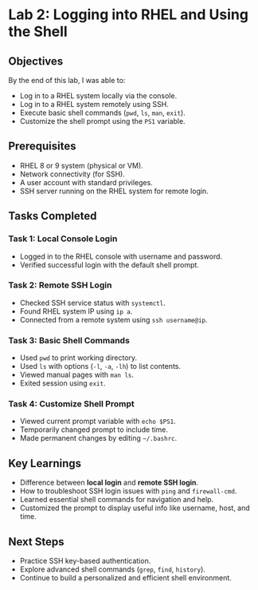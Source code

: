 # Lab 2: Logging into RHEL and Using the Shell

## Objectives
By the end of this lab, I was able to:
- Log in to a RHEL system locally via the console.
- Log in to a RHEL system remotely using SSH.
- Execute basic shell commands (`pwd`, `ls`, `man`, `exit`).
- Customize the shell prompt using the `PS1` variable.

## Prerequisites
- RHEL 8 or 9 system (physical or VM).
- Network connectivity (for SSH).
- A user account with standard privileges.
- SSH server running on the RHEL system for remote login.

## Tasks Completed

### Task 1: Local Console Login
- Logged in to the RHEL console with username and password.
- Verified successful login with the default shell prompt.

### Task 2: Remote SSH Login
- Checked SSH service status with `systemctl`.
- Found RHEL system IP using `ip a`.
- Connected from a remote system using `ssh username@ip`.

### Task 3: Basic Shell Commands
- Used `pwd` to print working directory.
- Used `ls` with options (`-l`, `-a`, `-lh`) to list contents.
- Viewed manual pages with `man ls`.
- Exited session using `exit`.

### Task 4: Customize Shell Prompt
- Viewed current prompt variable with `echo $PS1`.
- Temporarily changed prompt to include time.
- Made permanent changes by editing `~/.bashrc`.

## Key Learnings
- Difference between **local login** and **remote SSH login**.
- How to troubleshoot SSH login issues with `ping` and `firewall-cmd`.
- Learned essential shell commands for navigation and help.
- Customized the prompt to display useful info like username, host, and time.

## Next Steps
- Practice SSH key-based authentication.
- Explore advanced shell commands (`grep`, `find`, `history`).
- Continue to build a personalized and efficient shell environment.


